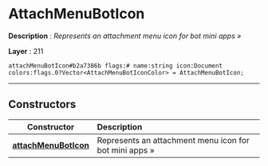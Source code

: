 # AttachMenuBotIcon

**Description** : *Represents an attachment menu icon for bot mini apps »*

**Layer** : 211

```tl
attachMenuBotIcon#b2a7386b flags:# name:string icon:Document colors:flags.0?Vector<AttachMenuBotIconColor> = AttachMenuBotIcon;
```

---

## Constructors

| Constructor | Description |
| :---: | :--- |
| [**attachMenuBotIcon**](constructor/attachMenuBotIcon) | Represents an attachment menu icon for bot mini apps » |